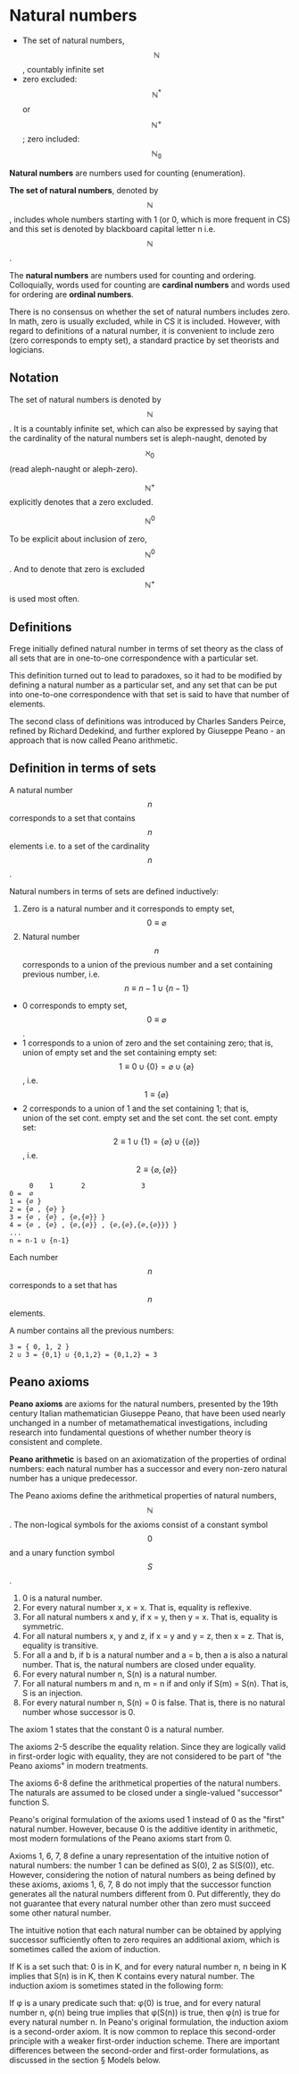 # Natural numbers

- The set of natural numbers, $$\mathbb{N}$$, countably infinite set
- zero excluded: $$\mathbb{N^*}$$ or $$\mathbb{N}^+$$; zero included: $$\mathbb{N_0}$$


**Natural numbers** are numbers used for counting (enumeration). 

**The set of natural numbers**, denoted by $$\mathbb{N}$$, includes whole numbers starting with 1 (or 0, which is more frequent in CS) and this set is denoted by blackboard capital letter n i.e. $$\mathbb{N}$$.



The **natural numbers** are numbers used for counting and ordering. Colloquially, words used for counting are **cardinal numbers** and words used for ordering are **ordinal numbers**.

There is no consensus on whether the set of natural numbers includes zero. In math, zero is usually excluded, while in CS it is included. However, with regard to definitions of a natural number, it is convenient to include zero (zero corresponds to empty set), a standard practice by set theorists and logicians.


## Notation
The set of natural numbers is denoted by $$\mathbb N$$. It is a countably infinite set, which can also be expressed by saying that the cardinality of the natural numbers set is aleph-naught, denoted by $$\aleph_0$$ (read aleph-naught or aleph-zero).

$$\mathbb N^+$$ explicitly denotes that a zero excluded.

$$\mathbb N^0$$ 

To be explicit about inclusion of zero, $$\mathbb N^0$$. And to denote that zero is excluded $$\mathbb N^+$$ is used most often.


## Definitions
Frege initially defined natural number in terms of set theory as the class of all sets that are in one-to-one correspondence with a particular set.

This definition turned out to lead to paradoxes, so it had to be modified by defining a natural number as a particular set, and any set that can be put into one-to-one correspondence with that set is said to have that number of elements.

The second class of definitions was introduced by Charles Sanders Peirce, refined by Richard Dedekind, and further explored by Giuseppe Peano - an approach that is now called Peano arithmetic.


## Definition in terms of sets

A natural number $$n$$ corresponds to a set that contains $$n$$ elements i.e. to a set of the cardinality $$n$$.

Natural numbers in terms of sets are defined inductively:
1. Zero is a natural number and it corresponds to empty set, $$0\equiv\varnothing$$
2. Natural number $$n$$ corresponds to a union of the previous number and a set containing previous number, i.e. $$n \equiv n-1 \cup \{n-1\}$$

- 0 corresponds to empty set, $$0 \equiv \varnothing$$.
- 1 corresponds to a union of zero and the set containing zero; that is,   
  union of empty set and the set containing empty set:   
  $$1 \equiv 0 \cup \{0\} = \varnothing \cup \{\varnothing\}$$, i.e. $$1 \equiv \{\varnothing\}$$
- 2 corresponds to a union of 1 and the set containing 1; that is,    
  union of the set cont. empty set and the set cont. the set cont. empty set:   
  $$2 \equiv 1 \cup \{1\} = \{\varnothing\} \cup \{\{\varnothing\}\}$$, i.e. $$2 \equiv \{ \varnothing, \{\varnothing\} \}$$


```
     0    1       2              3
0 =  ∅
1 = {∅ }
2 = {∅ , {∅} }
3 = {∅ , {∅} , {∅,{∅}} }
4 = {∅ , {∅} , {∅,{∅}} , {∅,{∅},{∅,{∅}}} }
...
n = n-1 ∪ {n-1}
```

Each number $$n$$ corresponds to a set that has $$n$$ elements.

A number contains all the previous numbers:
```
3 = { 0, 1, 2 }
2 ∪ 3 = {0,1} ∪ {0,1,2} = {0,1,2} = 3
```


## Peano axioms

**Peano axioms** are axioms for the natural numbers, presented by the 19th century Italian mathematician Giuseppe Peano, that have been used nearly unchanged in a number of metamathematical investigations, including research into fundamental questions of whether number theory is consistent and complete.

**Peano arithmetic** is based on an axiomatization of the properties of ordinal numbers: each natural number has a successor and every non-zero natural number has a unique predecessor.

The Peano axioms define the arithmetical properties of natural numbers, $$\mathbb {N}$$. The non-logical symbols for the axioms consist of a constant symbol $$0$$ and a unary function symbol $$S$$.

1. 0 is a natural number.
1. For every natural number x, x = x. That is, equality is reflexive.
1. For all natural numbers x and y, if x = y, then y = x. That is, equality is symmetric.
1. For all natural numbers x, y and z, if x = y and y = z, then x = z. That is, equality is transitive.
1. For all a and b, if b is a natural number and a = b, then a is also a natural number. That is, the natural numbers are closed under equality.
1. For every natural number n, S(n) is a natural number.
1. For all natural numbers m and n, m = n if and only if S(m) = S(n). That is, S is an injection.
1. For every natural number n, S(n) = 0 is false. That is, there is no natural number whose successor is 0.


The axiom 1 states that the constant 0 is a natural number.

The axioms 2-5 describe the equality relation. Since they are logically valid in first-order logic with equality, they are not considered to be part of "the Peano axioms" in modern treatments.

The axioms 6-8 define the arithmetical properties of the natural numbers. The naturals are assumed to be closed under a single-valued "successor" function S.



Peano's original formulation of the axioms used 1 instead of 0 as the "first" natural number. However, because 0 is the additive identity in arithmetic, most modern formulations of the Peano axioms start from 0.

Axioms 1, 6, 7, 8 define a unary representation of the intuitive notion of natural numbers: the number 1 can be defined as S(0), 2 as S(S(0)), etc. However, considering the notion of natural numbers as being defined by these axioms, axioms 1, 6, 7, 8 do not imply that the successor function generates all the natural numbers different from 0. Put differently, they do not guarantee that every natural number other than zero must succeed some other natural number.

The intuitive notion that each natural number can be obtained by applying successor sufficiently often to zero requires an additional axiom, which is sometimes called the axiom of induction.

If K is a set such that:
0 is in K, and
for every natural number n, n being in K implies that S(n) is in K,
then K contains every natural number.
The induction axiom is sometimes stated in the following form:

If φ is a unary predicate such that:
φ(0) is true, and
for every natural number n, φ(n) being true implies that φ(S(n)) is true,
then φ(n) is true for every natural number n.
In Peano's original formulation, the induction axiom is a second-order axiom. It is now common to replace this second-order principle with a weaker first-order induction scheme. There are important differences between the second-order and first-order formulations, as discussed in the section § Models below.
